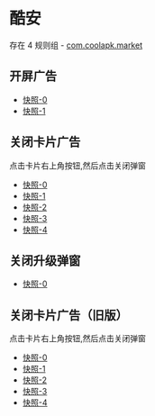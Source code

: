 # 酷安

存在 4 规则组 - [com.coolapk.market](/src/apps/com.coolapk.market.ts)

## 开屏广告

- [快照-0](https://gkd-kit.gitee.io/import/38517192/4ba30986-55d4-4a94-b7e2-6cf7d9c6d66d)
- [快照-1](https://gkd-kit.gitee.io/import/12503773)

## 关闭卡片广告

点击卡片右上角按钮,然后点击关闭弹窗

- [快照-0](https://gkd-kit.gitee.io/import/12707506)
- [快照-1](https://gkd-kit.gitee.io/import/12707509)
- [快照-2](https://gkd-kit.gitee.io/import/38517192/9badc07c-4da2-4066-8af5-d96a86a28315)
- [快照-3](https://gkd-kit.gitee.io/import/12655713)
- [快照-4](https://gkd-kit.gitee.io/import/12660759)

## 关闭升级弹窗

- [快照-0](https://gkd-kit.gitee.io/import/12503762)

## 关闭卡片广告（旧版）

点击卡片右上角按钮,然后点击关闭弹窗

- [快照-0](https://gkd-kit.gitee.io/import/12642094)
- [快照-1](https://gkd-kit.gitee.io/import/12642148)
- [快照-2](https://gkd-kit.gitee.io/import/12642132)
- [快照-3](https://gkd-kit.gitee.io/import/12642155)
- [快照-4](https://gkd-kit.gitee.io/import/12706437)
